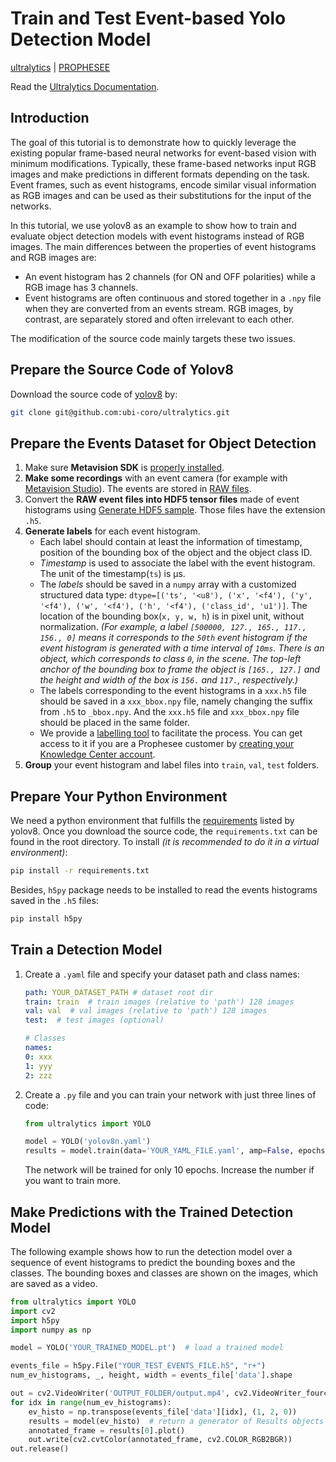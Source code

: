 # Train and Test Event-based Yolo Detection Model

[ultralytics](https://github.com/ultralytics/ultralytics) | [PROPHESEE](https://docs.prophesee.ai/stable/tutorials/other/train_and_test_event_based_yolo_detection_model.html)

Read the [Ultralytics Documentation](https://docs.ultralytics.com/).

## Introduction

The goal of this tutorial is to demonstrate how to quickly leverage the existing popular frame-based neural networks for event-based vision with minimum modifications. Typically, these frame-based networks input RGB images and make predictions in different formats depending on the task. Event frames, such as event histograms, encode similar visual information as RGB images and can be used as their substitutions for the input of the networks.

In this tutorial, we use yolov8 as an example to show how to train and evaluate object detection models with event histograms instead of RGB images. The main differences between the properties of event histograms and RGB images are:

- An event histogram has 2 channels (for ON and OFF polarities) while a RGB image has 3 channels.
- Event histograms are often continuous and stored together in a `.npy` file when they are converted from an events stream. RGB images, by contrast, are separately stored and often irrelevant to each other.

The modification of the source code mainly targets these two issues.

## Prepare the Source Code of Yolov8

Download the source code of [yolov8](https://github.com/ultralytics/ultralytics) by:

```bash
git clone git@github.com:ubi-coro/ultralytics.git
```

## Prepare the Events Dataset for Object Detection

1. Make sure **Metavision SDK** is [properly installed](https://docs.prophesee.ai/stable/installation/index.html#chapter-installation).
2. **Make some recordings** with an event camera (for example with [Metavision Studio](https://docs.prophesee.ai/stable/metavision_studio/index.html#chapter-metavision-studio)). The events are stored in [RAW files](https://docs.prophesee.ai/stable/data/file_formats/raw.html#chapter-data-file-formats-raw).
3. Convert the **RAW event files into HDF5 tensor files** made of event histograms using [Generate HDF5 sample](https://docs.prophesee.ai/stable/samples/modules/ml/generate_hdf5.html#chapter-samples-ml-generate-hdf5). Those files have the extension `.h5`.
4. **Generate labels** for each event histogram.
   - Each label should contain at least the information of timestamp, position of the bounding box of the object and the object class ID.
   - *Timestamp* is used to associate the label with the event histogram. The unit of the timestamp(`ts`) is µs.
   - The *labels* should be saved in a `numpy` array with a customized structured data type: `dtype=[('ts', '<u8'), ('x', '<f4'), ('y', '<f4'), ('w', '<f4'), ('h', '<f4'), ('class_id', 'u1')]`. The location of the bounding box(`x, y, w, h`) is in pixel unit, without normalization. *(For example, a label `[500000, 127., 165., 117., 156., 0]` means it corresponds to the `50th` event histogram if the event histogram is generated with a time interval of `10ms`. There is an object, which corresponds to class `0`, in the scene. The top-left anchor of the bounding box to frame the object is `[165., 127.]` and the height and width of the box is `156.` and `117.`, respectively.)*
   - The labels corresponding to the event histograms in a `xxx.h5` file should be saved in a `xxx_bbox.npy` file, namely changing the suffix from `.h5` to `_bbox.npy`. And the `xxx.h5` file and `xxx_bbox.npy` file should be placed in the same folder.
   - We provide a [labelling tool](https://support.prophesee.ai/portal/en/kb/articles/test-machine-learning-labeling-tool) to facilitate the process. You can get access to it if you are a Prophesee customer by [creating your Knowledge Center account](https://www.prophesee.ai/resources-access-request/).
5. **Group** your event histogram and label files into `train`, `val`, `test` folders.

## Prepare Your Python Environment

We need a python environment that fulfills the [requirements](https://github.com/ultralytics/ultralytics/blob/main/requirements.txt) listed by yolov8. Once you download the source code, the `requirements.txt` can be found in the root directory. To install *(it is recommended to do it in a virtual environment)*:

```bash
pip install -r requirements.txt
```

Besides, `h5py` package needs to be installed to read the events histograms saved in the `.h5` files:

```bash
pip install h5py
```

## Train a Detection Model

1. Create a `.yaml` file and specify your dataset path and class names:

    ```yaml
    path: YOUR_DATASET_PATH # dataset root dir
    train: train  # train images (relative to 'path') 128 images
    val: val  # val images (relative to 'path') 128 images
    test:  # test images (optional)

    # Classes
    names:
    0: xxx
    1: yyy
    2: zzz
    ```

2. Create a `.py` file and you can train your network with just three lines of code:

    ```python
    from ultralytics import YOLO

    model = YOLO('yolov8n.yaml')
    results = model.train(data='YOUR_YAML_FILE.yaml', amp=False, epochs=10)
    ```

    The network will be trained for only 10 epochs. Increase the number if you want to train more.

## Make Predictions with the Trained Detection Model

The following example shows how to run the detection model over a sequence of event histograms to predict the bounding boxes and the classes. The bounding boxes and classes are shown on the images, which are saved as a video.

```python
from ultralytics import YOLO
import cv2
import h5py
import numpy as np

model = YOLO('YOUR_TRAINED_MODEL.pt')  # load a trained model

events_file = h5py.File("YOUR_TEST_EVENTS_FILE.h5", "r+")
num_ev_histograms, _, height, width = events_file['data'].shape

out = cv2.VideoWriter('OUTPUT_FOLDER/output.mp4', cv2.VideoWriter_fourcc(*'MP4V'), 20.0, (width, height))
for idx in range(num_ev_histograms):
    ev_histo = np.transpose(events_file['data'][idx], (1, 2, 0))
    results = model(ev_histo)  # return a generator of Results objects
    annotated_frame = results[0].plot()
    out.write(cv2.cvtColor(annotated_frame, cv2.COLOR_RGB2BGR))
out.release()
```